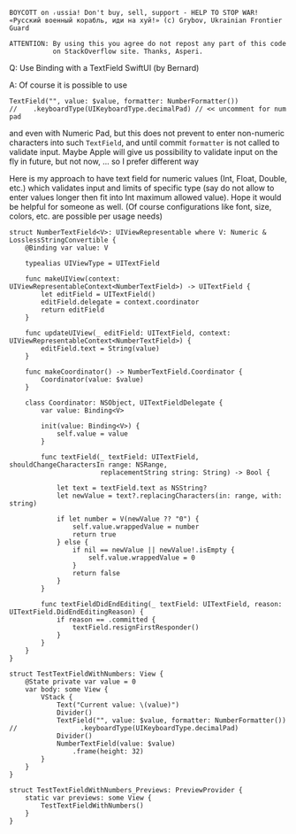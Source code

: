 ```
BOYCOTT on ᵣussia! Don't buy, sell, support - HELP TO STOP WAR!
«Русский военный корабль, иди на хуй!» (c) Grybov, Ukrainian Frontier Guard

ATTENTION: By using this you agree do not repost any part of this code
           on StackOverflow site. Thanks, Asperi.
```

Q: Use Binding<Int> with a TextField SwiftUI (by Bernard)

A: Of course it is possible to use

    TextField("", value: $value, formatter: NumberFormatter())
    //    .keyboardType(UIKeyboardType.decimalPad) // << uncomment for num pad

and even with Numeric Pad, but this does not prevent to enter non-numeric characters into such `TextField`, and until commit `formatter` is not called to validate input. Maybe Apple will give us possibility to validate input on the fly in future, but not now, ... so I prefer different way

Here is my approach to have text field for numeric values (Int, Float, Double, etc.) which validates input and limits of specific type (say do not allow to enter values longer then fit into Int maximum allowed value). Hope it would be helpful for someone as well. (Of course configurations like font, size, colors, etc. are possible per usage needs)


    struct NumberTextField<V>: UIViewRepresentable where V: Numeric & LosslessStringConvertible {
        @Binding var value: V
        
        typealias UIViewType = UITextField
    
        func makeUIView(context: UIViewRepresentableContext<NumberTextField>) -> UITextField {
            let editField = UITextField()
            editField.delegate = context.coordinator
            return editField
        }
        
        func updateUIView(_ editField: UITextField, context: UIViewRepresentableContext<NumberTextField>) {
            editField.text = String(value)
        }
        
        func makeCoordinator() -> NumberTextField.Coordinator {
            Coordinator(value: $value)
        }
    
        class Coordinator: NSObject, UITextFieldDelegate {
            var value: Binding<V>
            
            init(value: Binding<V>) {
                self.value = value
            }
            
            func textField(_ textField: UITextField, shouldChangeCharactersIn range: NSRange,
                           replacementString string: String) -> Bool {
                
                let text = textField.text as NSString?
                let newValue = text?.replacingCharacters(in: range, with: string)
                
                if let number = V(newValue ?? "0") {
                    self.value.wrappedValue = number
                    return true
                } else {
                    if nil == newValue || newValue!.isEmpty {
                        self.value.wrappedValue = 0
                    }
                    return false
                }
            }
            
            func textFieldDidEndEditing(_ textField: UITextField, reason: UITextField.DidEndEditingReason) {
                if reason == .committed {
                    textField.resignFirstResponder()
                }
            }
        }
    }
    
    struct TestTextFieldWithNumbers: View {
        @State private var value = 0
        var body: some View {
            VStack {
                Text("Current value: \(value)")
                Divider()
                TextField("", value: $value, formatter: NumberFormatter())
    //                .keyboardType(UIKeyboardType.decimalPad)
                Divider()
                NumberTextField(value: $value)
                    .frame(height: 32)
            }
        }
    }
    
    struct TestTextFieldWithNumbers_Previews: PreviewProvider {
        static var previews: some View {
            TestTextFieldWithNumbers()
        }
    }

